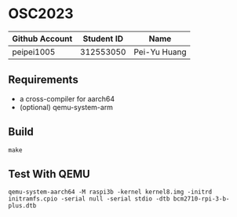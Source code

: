 # OSC2023

| Github Account | Student ID | Name          |
|----------------|------------|---------------|
| peipei1005 | 312553050    | Pei-Yu Huang |

## Requirements

* a cross-compiler for aarch64
* (optional) qemu-system-arm

## Build 

```
make
```

## Test With QEMU

```
qemu-system-aarch64 -M raspi3b -kernel kernel8.img -initrd initramfs.cpio -serial null -serial stdio -dtb bcm2710-rpi-3-b-plus.dtb
```
